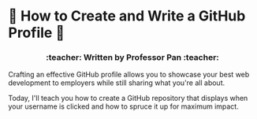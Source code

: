 # :pencil: How to Create and Write a GitHub Profile :pencil:
<h3 align="center"> :teacher: Written by Professor Pan :teacher: </h3>

Crafting an effective GitHub profile allows you to showcase your best web development to employers while still sharing what you're all about. 

Today, I'll teach you how to create a GitHub repository that displays when your username is clicked and how to spruce it up for maximum impact. 
